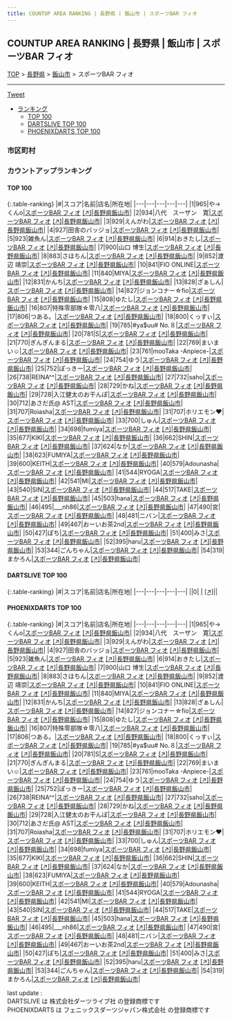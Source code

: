 ```yaml
---
title: COUNTUP AREA RANKING | 長野県 | 飯山市 | スポーツBAR フィオ
---
```

## COUNTUP AREA RANKING | 長野県 | 飯山市 | スポーツBAR フィオ

[TOP](/darts/rank/) > [長野県](/darts/rank/長野県/) > [飯山市](/darts/rank/長野県/飯山市/) > スポーツBAR フィオ

___

<a href="https://twitter.com/share?ref_src=twsrc%5Etfw" data-text="COUNTUP AREA RANKING | 長野県飯山市スポーツBAR フィオ" class="twitter-share-button" data-hashtags="DARTSLIVE,PHOENIXDARTS,darts,ダーツ" data-show-count="false">Tweet</a>

* [ランキング](#カウントアップランキング)
    * [TOP 100](#top-100)
    * [DARTSLIVE TOP 100](#dartslive-top-100)
    * [PHOENIXDARTS TOP 100](#phoenixdarts-top-100)

### 市区町村

<ul>

</ul>

### カウントアップランキング

#### TOP 100



{:.table-ranking}
|#|スコア|名前|店名|所在地|
|---|---|---|---|---|
|1|965|<span class="rank-name-pd">や→くんo</span>|<a href="/darts/rank/shops/80579.html">スポーツBAR フィオ</a> <a href="https://vs.phoenixdarts.com/jp/shop/shopDetailInfo/s_80579?s_seq=80579">[↗]</a>|<a href="/darts/rank/長野県/飯山市">長野県飯山市</a>|
|2|934|<span class="rank-name-pd">八代　スーザン　寛</span>|<a href="/darts/rank/shops/80579.html">スポーツBAR フィオ</a> <a href="https://vs.phoenixdarts.com/jp/shop/shopDetailInfo/s_80579?s_seq=80579">[↗]</a>|<a href="/darts/rank/長野県/飯山市">長野県飯山市</a>|
|3|929|<span class="rank-name-pd">えんがわ</span>|<a href="/darts/rank/shops/80579.html">スポーツBAR フィオ</a> <a href="https://vs.phoenixdarts.com/jp/shop/shopDetailInfo/s_80579?s_seq=80579">[↗]</a>|<a href="/darts/rank/長野県/飯山市">長野県飯山市</a>|
|4|927|<span class="rank-name-pd">田舎のバッジョ</span>|<a href="/darts/rank/shops/80579.html">スポーツBAR フィオ</a> <a href="https://vs.phoenixdarts.com/jp/shop/shopDetailInfo/s_80579?s_seq=80579">[↗]</a>|<a href="/darts/rank/長野県/飯山市">長野県飯山市</a>|
|5|923|<span class="rank-name-pd">雑魚ん</span>|<a href="/darts/rank/shops/80579.html">スポーツBAR フィオ</a> <a href="https://vs.phoenixdarts.com/jp/shop/shopDetailInfo/s_80579?s_seq=80579">[↗]</a>|<a href="/darts/rank/長野県/飯山市">長野県飯山市</a>|
|6|914|<span class="rank-name-pd">おきたし</span>|<a href="/darts/rank/shops/80579.html">スポーツBAR フィオ</a> <a href="https://vs.phoenixdarts.com/jp/shop/shopDetailInfo/s_80579?s_seq=80579">[↗]</a>|<a href="/darts/rank/長野県/飯山市">長野県飯山市</a>|
|7|900|<span class="rank-name-pd"><span class="pro-icon-pd"></span>山口 博生</span>|<a href="/darts/rank/shops/80579.html">スポーツBAR フィオ</a> <a href="https://vs.phoenixdarts.com/jp/shop/shopDetailInfo/s_80579?s_seq=80579">[↗]</a>|<a href="/darts/rank/長野県/飯山市">長野県飯山市</a>|
|8|883|<span class="rank-name-pd">さほちん</span>|<a href="/darts/rank/shops/80579.html">スポーツBAR フィオ</a> <a href="https://vs.phoenixdarts.com/jp/shop/shopDetailInfo/s_80579?s_seq=80579">[↗]</a>|<a href="/darts/rank/長野県/飯山市">長野県飯山市</a>|
|9|852|<span class="rank-name-pd"><span class="pro-icon-pd"></span>渡辺 靖崇</span>|<a href="/darts/rank/shops/80579.html">スポーツBAR フィオ</a> <a href="https://vs.phoenixdarts.com/jp/shop/shopDetailInfo/s_80579?s_seq=80579">[↗]</a>|<a href="/darts/rank/長野県/飯山市">長野県飯山市</a>|
|10|841|<span class="rank-name-pd">FIO ONLINE</span>|<a href="/darts/rank/shops/80579.html">スポーツBAR フィオ</a> <a href="https://vs.phoenixdarts.com/jp/shop/shopDetailInfo/s_80579?s_seq=80579">[↗]</a>|<a href="/darts/rank/長野県/飯山市">長野県飯山市</a>|
|11|840|<span class="rank-name-pd">MIYA</span>|<a href="/darts/rank/shops/80579.html">スポーツBAR フィオ</a> <a href="https://vs.phoenixdarts.com/jp/shop/shopDetailInfo/s_80579?s_seq=80579">[↗]</a>|<a href="/darts/rank/長野県/飯山市">長野県飯山市</a>|
|12|831|<span class="rank-name-pd">かんち</span>|<a href="/darts/rank/shops/80579.html">スポーツBAR フィオ</a> <a href="https://vs.phoenixdarts.com/jp/shop/shopDetailInfo/s_80579?s_seq=80579">[↗]</a>|<a href="/darts/rank/長野県/飯山市">長野県飯山市</a>|
|13|828|<span class="rank-name-pd">ざぁしん</span>|<a href="/darts/rank/shops/80579.html">スポーツBAR フィオ</a> <a href="https://vs.phoenixdarts.com/jp/shop/shopDetailInfo/s_80579?s_seq=80579">[↗]</a>|<a href="/darts/rank/長野県/飯山市">長野県飯山市</a>|
|14|827|<span class="rank-name-pd">ジョンコナー☆fio</span>|<a href="/darts/rank/shops/80579.html">スポーツBAR フィオ</a> <a href="https://vs.phoenixdarts.com/jp/shop/shopDetailInfo/s_80579?s_seq=80579">[↗]</a>|<a href="/darts/rank/長野県/飯山市">長野県飯山市</a>|
|15|808|<span class="rank-name-pd">ゆたし</span>|<a href="/darts/rank/shops/80579.html">スポーツBAR フィオ</a> <a href="https://vs.phoenixdarts.com/jp/shop/shopDetailInfo/s_80579?s_seq=80579">[↗]</a>|<a href="/darts/rank/長野県/飯山市">長野県飯山市</a>|
|16|807|<span class="rank-name-pd">特殊零部隊☆零八</span>|<a href="/darts/rank/shops/80579.html">スポーツBAR フィオ</a> <a href="https://vs.phoenixdarts.com/jp/shop/shopDetailInfo/s_80579?s_seq=80579">[↗]</a>|<a href="/darts/rank/長野県/飯山市">長野県飯山市</a>|
|17|806|<span class="rank-name-pd">つある。</span>|<a href="/darts/rank/shops/80579.html">スポーツBAR フィオ</a> <a href="https://vs.phoenixdarts.com/jp/shop/shopDetailInfo/s_80579?s_seq=80579">[↗]</a>|<a href="/darts/rank/長野県/飯山市">長野県飯山市</a>|
|18|800|<span class="rank-name-pd">くっすぃ</span>|<a href="/darts/rank/shops/80579.html">スポーツBAR フィオ</a> <a href="https://vs.phoenixdarts.com/jp/shop/shopDetailInfo/s_80579?s_seq=80579">[↗]</a>|<a href="/darts/rank/長野県/飯山市">長野県飯山市</a>|
|19|785|<span class="rank-name-pd">#ya$uu# No.８</span>|<a href="/darts/rank/shops/80579.html">スポーツBAR フィオ</a> <a href="https://vs.phoenixdarts.com/jp/shop/shopDetailInfo/s_80579?s_seq=80579">[↗]</a>|<a href="/darts/rank/長野県/飯山市">長野県飯山市</a>|
|20|781|<span class="rank-name-pd">S</span>|<a href="/darts/rank/shops/80579.html">スポーツBAR フィオ</a> <a href="https://vs.phoenixdarts.com/jp/shop/shopDetailInfo/s_80579?s_seq=80579">[↗]</a>|<a href="/darts/rank/長野県/飯山市">長野県飯山市</a>|
|21|770|<span class="rank-name-pd">ぎんぎんまる</span>|<a href="/darts/rank/shops/80579.html">スポーツBAR フィオ</a> <a href="https://vs.phoenixdarts.com/jp/shop/shopDetailInfo/s_80579?s_seq=80579">[↗]</a>|<a href="/darts/rank/長野県/飯山市">長野県飯山市</a>|
|22|769|<span class="rank-name-pd">まいまい☺︎</span>|<a href="/darts/rank/shops/80579.html">スポーツBAR フィオ</a> <a href="https://vs.phoenixdarts.com/jp/shop/shopDetailInfo/s_80579?s_seq=80579">[↗]</a>|<a href="/darts/rank/長野県/飯山市">長野県飯山市</a>|
|23|761|<span class="rank-name-pd">mooTaka -Anpiece-</span>|<a href="/darts/rank/shops/80579.html">スポーツBAR フィオ</a> <a href="https://vs.phoenixdarts.com/jp/shop/shopDetailInfo/s_80579?s_seq=80579">[↗]</a>|<a href="/darts/rank/長野県/飯山市">長野県飯山市</a>|
|24|754|<span class="rank-name-pd">ゆう</span>|<a href="/darts/rank/shops/80579.html">スポーツBAR フィオ</a> <a href="https://vs.phoenixdarts.com/jp/shop/shopDetailInfo/s_80579?s_seq=80579">[↗]</a>|<a href="/darts/rank/長野県/飯山市">長野県飯山市</a>|
|25|752|<span class="rank-name-pd">ぽっきー</span>|<a href="/darts/rank/shops/80579.html">スポーツBAR フィオ</a> <a href="https://vs.phoenixdarts.com/jp/shop/shopDetailInfo/s_80579?s_seq=80579">[↗]</a>|<a href="/darts/rank/長野県/飯山市">長野県飯山市</a>|
|26|738|<span class="rank-name-pd">REINA^^</span>|<a href="/darts/rank/shops/80579.html">スポーツBAR フィオ</a> <a href="https://vs.phoenixdarts.com/jp/shop/shopDetailInfo/s_80579?s_seq=80579">[↗]</a>|<a href="/darts/rank/長野県/飯山市">長野県飯山市</a>|
|27|732|<span class="rank-name-pd">saho</span>|<a href="/darts/rank/shops/80579.html">スポーツBAR フィオ</a> <a href="https://vs.phoenixdarts.com/jp/shop/shopDetailInfo/s_80579?s_seq=80579">[↗]</a>|<a href="/darts/rank/長野県/飯山市">長野県飯山市</a>|
|28|729|<span class="rank-name-pd">かね</span>|<a href="/darts/rank/shops/80579.html">スポーツBAR フィオ</a> <a href="https://vs.phoenixdarts.com/jp/shop/shopDetailInfo/s_80579?s_seq=80579">[↗]</a>|<a href="/darts/rank/長野県/飯山市">長野県飯山市</a>|
|29|728|<span class="rank-name-pd">入江健太のお干んぽ</span>|<a href="/darts/rank/shops/80579.html">スポーツBAR フィオ</a> <a href="https://vs.phoenixdarts.com/jp/shop/shopDetailInfo/s_80579?s_seq=80579">[↗]</a>|<a href="/darts/rank/長野県/飯山市">長野県飯山市</a>|
|30|712|<span class="rank-name-pd">あさだ氏@ AST</span>|<a href="/darts/rank/shops/80579.html">スポーツBAR フィオ</a> <a href="https://vs.phoenixdarts.com/jp/shop/shopDetailInfo/s_80579?s_seq=80579">[↗]</a>|<a href="/darts/rank/長野県/飯山市">長野県飯山市</a>|
|31|707|<span class="rank-name-pd">Roiasha</span>|<a href="/darts/rank/shops/80579.html">スポーツBAR フィオ</a> <a href="https://vs.phoenixdarts.com/jp/shop/shopDetailInfo/s_80579?s_seq=80579">[↗]</a>|<a href="/darts/rank/長野県/飯山市">長野県飯山市</a>|
|31|707|<span class="rank-name-pd">ホリエモン❤︎</span>|<a href="/darts/rank/shops/80579.html">スポーツBAR フィオ</a> <a href="https://vs.phoenixdarts.com/jp/shop/shopDetailInfo/s_80579?s_seq=80579">[↗]</a>|<a href="/darts/rank/長野県/飯山市">長野県飯山市</a>|
|33|700|<span class="rank-name-pd">しゅん</span>|<a href="/darts/rank/shops/80579.html">スポーツBAR フィオ</a> <a href="https://vs.phoenixdarts.com/jp/shop/shopDetailInfo/s_80579?s_seq=80579">[↗]</a>|<a href="/darts/rank/長野県/飯山市">長野県飯山市</a>|
|34|698|<span class="rank-name-pd">fumiya</span>|<a href="/darts/rank/shops/80579.html">スポーツBAR フィオ</a> <a href="https://vs.phoenixdarts.com/jp/shop/shopDetailInfo/s_80579?s_seq=80579">[↗]</a>|<a href="/darts/rank/長野県/飯山市">長野県飯山市</a>|
|35|677|<span class="rank-name-pd">KIKI</span>|<a href="/darts/rank/shops/80579.html">スポーツBAR フィオ</a> <a href="https://vs.phoenixdarts.com/jp/shop/shopDetailInfo/s_80579?s_seq=80579">[↗]</a>|<a href="/darts/rank/長野県/飯山市">長野県飯山市</a>|
|36|662|<span class="rank-name-pd">SHIN</span>|<a href="/darts/rank/shops/80579.html">スポーツBAR フィオ</a> <a href="https://vs.phoenixdarts.com/jp/shop/shopDetailInfo/s_80579?s_seq=80579">[↗]</a>|<a href="/darts/rank/長野県/飯山市">長野県飯山市</a>|
|37|624|<span class="rank-name-pd">なか</span>|<a href="/darts/rank/shops/80579.html">スポーツBAR フィオ</a> <a href="https://vs.phoenixdarts.com/jp/shop/shopDetailInfo/s_80579?s_seq=80579">[↗]</a>|<a href="/darts/rank/長野県/飯山市">長野県飯山市</a>|
|38|623|<span class="rank-name-pd">FUMIYA</span>|<a href="/darts/rank/shops/80579.html">スポーツBAR フィオ</a> <a href="https://vs.phoenixdarts.com/jp/shop/shopDetailInfo/s_80579?s_seq=80579">[↗]</a>|<a href="/darts/rank/長野県/飯山市">長野県飯山市</a>|
|39|600|<span class="rank-name-pd">KEITH</span>|<a href="/darts/rank/shops/80579.html">スポーツBAR フィオ</a> <a href="https://vs.phoenixdarts.com/jp/shop/shopDetailInfo/s_80579?s_seq=80579">[↗]</a>|<a href="/darts/rank/長野県/飯山市">長野県飯山市</a>|
|40|579|<span class="rank-name-pd">Adounasha</span>|<a href="/darts/rank/shops/80579.html">スポーツBAR フィオ</a> <a href="https://vs.phoenixdarts.com/jp/shop/shopDetailInfo/s_80579?s_seq=80579">[↗]</a>|<a href="/darts/rank/長野県/飯山市">長野県飯山市</a>|
|41|544|<span class="rank-name-pd">RYOGA</span>|<a href="/darts/rank/shops/80579.html">スポーツBAR フィオ</a> <a href="https://vs.phoenixdarts.com/jp/shop/shopDetailInfo/s_80579?s_seq=80579">[↗]</a>|<a href="/darts/rank/長野県/飯山市">長野県飯山市</a>|
|42|541|<span class="rank-name-pd">MI</span>|<a href="/darts/rank/shops/80579.html">スポーツBAR フィオ</a> <a href="https://vs.phoenixdarts.com/jp/shop/shopDetailInfo/s_80579?s_seq=80579">[↗]</a>|<a href="/darts/rank/長野県/飯山市">長野県飯山市</a>|
|43|540|<span class="rank-name-pd">SIN</span>|<a href="/darts/rank/shops/80579.html">スポーツBAR フィオ</a> <a href="https://vs.phoenixdarts.com/jp/shop/shopDetailInfo/s_80579?s_seq=80579">[↗]</a>|<a href="/darts/rank/長野県/飯山市">長野県飯山市</a>|
|44|517|<span class="rank-name-pd">TAKE</span>|<a href="/darts/rank/shops/80579.html">スポーツBAR フィオ</a> <a href="https://vs.phoenixdarts.com/jp/shop/shopDetailInfo/s_80579?s_seq=80579">[↗]</a>|<a href="/darts/rank/長野県/飯山市">長野県飯山市</a>|
|45|503|<span class="rank-name-pd">hana</span>|<a href="/darts/rank/shops/80579.html">スポーツBAR フィオ</a> <a href="https://vs.phoenixdarts.com/jp/shop/shopDetailInfo/s_80579?s_seq=80579">[↗]</a>|<a href="/darts/rank/長野県/飯山市">長野県飯山市</a>|
|46|495|<span class="rank-name-pd">___nh86</span>|<a href="/darts/rank/shops/80579.html">スポーツBAR フィオ</a> <a href="https://vs.phoenixdarts.com/jp/shop/shopDetailInfo/s_80579?s_seq=80579">[↗]</a>|<a href="/darts/rank/長野県/飯山市">長野県飯山市</a>|
|47|490|<span class="rank-name-pd">宮</span>|<a href="/darts/rank/shops/80579.html">スポーツBAR フィオ</a> <a href="https://vs.phoenixdarts.com/jp/shop/shopDetailInfo/s_80579?s_seq=80579">[↗]</a>|<a href="/darts/rank/長野県/飯山市">長野県飯山市</a>|
|48|481|<span class="rank-name-pd">ニバン</span>|<a href="/darts/rank/shops/80579.html">スポーツBAR フィオ</a> <a href="https://vs.phoenixdarts.com/jp/shop/shopDetailInfo/s_80579?s_seq=80579">[↗]</a>|<a href="/darts/rank/長野県/飯山市">長野県飯山市</a>|
|49|467|<span class="rank-name-pd">おーいお茶2nd</span>|<a href="/darts/rank/shops/80579.html">スポーツBAR フィオ</a> <a href="https://vs.phoenixdarts.com/jp/shop/shopDetailInfo/s_80579?s_seq=80579">[↗]</a>|<a href="/darts/rank/長野県/飯山市">長野県飯山市</a>|
|50|427|<span class="rank-name-pd">ぽち</span>|<a href="/darts/rank/shops/80579.html">スポーツBAR フィオ</a> <a href="https://vs.phoenixdarts.com/jp/shop/shopDetailInfo/s_80579?s_seq=80579">[↗]</a>|<a href="/darts/rank/長野県/飯山市">長野県飯山市</a>|
|51|400|<span class="rank-name-pd">みさ</span>|<a href="/darts/rank/shops/80579.html">スポーツBAR フィオ</a> <a href="https://vs.phoenixdarts.com/jp/shop/shopDetailInfo/s_80579?s_seq=80579">[↗]</a>|<a href="/darts/rank/長野県/飯山市">長野県飯山市</a>|
|52|395|<span class="rank-name-pd">haru</span>|<a href="/darts/rank/shops/80579.html">スポーツBAR フィオ</a> <a href="https://vs.phoenixdarts.com/jp/shop/shopDetailInfo/s_80579?s_seq=80579">[↗]</a>|<a href="/darts/rank/長野県/飯山市">長野県飯山市</a>|
|53|344|<span class="rank-name-pd">ごんちゃん</span>|<a href="/darts/rank/shops/80579.html">スポーツBAR フィオ</a> <a href="https://vs.phoenixdarts.com/jp/shop/shopDetailInfo/s_80579?s_seq=80579">[↗]</a>|<a href="/darts/rank/長野県/飯山市">長野県飯山市</a>|
|54|319|<span class="rank-name-pd">まかろん</span>|<a href="/darts/rank/shops/80579.html">スポーツBAR フィオ</a> <a href="https://vs.phoenixdarts.com/jp/shop/shopDetailInfo/s_80579?s_seq=80579">[↗]</a>|<a href="/darts/rank/長野県/飯山市">長野県飯山市</a>|


#### DARTSLIVE TOP 100



{:.table-ranking}
|#|スコア|名前|店名|所在地|
|---|---|---|---|---|
||0|<span class="rank-name-dl"> </span>|<a href="/darts/rank/shops/.html"></a> <a href="">[↗]</a>|<a href="/darts/rank//"></a>|


#### PHOENIXDARTS TOP 100



{:.table-ranking}
|#|スコア|名前|店名|所在地|
|---|---|---|---|---|
|1|965|<span class="rank-name-pd">や→くんo</span>|<a href="/darts/rank/shops/80579.html">スポーツBAR フィオ</a> <a href="https://vs.phoenixdarts.com/jp/shop/shopDetailInfo/s_80579?s_seq=80579">[↗]</a>|<a href="/darts/rank/長野県/飯山市">長野県飯山市</a>|
|2|934|<span class="rank-name-pd">八代　スーザン　寛</span>|<a href="/darts/rank/shops/80579.html">スポーツBAR フィオ</a> <a href="https://vs.phoenixdarts.com/jp/shop/shopDetailInfo/s_80579?s_seq=80579">[↗]</a>|<a href="/darts/rank/長野県/飯山市">長野県飯山市</a>|
|3|929|<span class="rank-name-pd">えんがわ</span>|<a href="/darts/rank/shops/80579.html">スポーツBAR フィオ</a> <a href="https://vs.phoenixdarts.com/jp/shop/shopDetailInfo/s_80579?s_seq=80579">[↗]</a>|<a href="/darts/rank/長野県/飯山市">長野県飯山市</a>|
|4|927|<span class="rank-name-pd">田舎のバッジョ</span>|<a href="/darts/rank/shops/80579.html">スポーツBAR フィオ</a> <a href="https://vs.phoenixdarts.com/jp/shop/shopDetailInfo/s_80579?s_seq=80579">[↗]</a>|<a href="/darts/rank/長野県/飯山市">長野県飯山市</a>|
|5|923|<span class="rank-name-pd">雑魚ん</span>|<a href="/darts/rank/shops/80579.html">スポーツBAR フィオ</a> <a href="https://vs.phoenixdarts.com/jp/shop/shopDetailInfo/s_80579?s_seq=80579">[↗]</a>|<a href="/darts/rank/長野県/飯山市">長野県飯山市</a>|
|6|914|<span class="rank-name-pd">おきたし</span>|<a href="/darts/rank/shops/80579.html">スポーツBAR フィオ</a> <a href="https://vs.phoenixdarts.com/jp/shop/shopDetailInfo/s_80579?s_seq=80579">[↗]</a>|<a href="/darts/rank/長野県/飯山市">長野県飯山市</a>|
|7|900|<span class="rank-name-pd"><span class="pro-icon-pd"></span>山口 博生</span>|<a href="/darts/rank/shops/80579.html">スポーツBAR フィオ</a> <a href="https://vs.phoenixdarts.com/jp/shop/shopDetailInfo/s_80579?s_seq=80579">[↗]</a>|<a href="/darts/rank/長野県/飯山市">長野県飯山市</a>|
|8|883|<span class="rank-name-pd">さほちん</span>|<a href="/darts/rank/shops/80579.html">スポーツBAR フィオ</a> <a href="https://vs.phoenixdarts.com/jp/shop/shopDetailInfo/s_80579?s_seq=80579">[↗]</a>|<a href="/darts/rank/長野県/飯山市">長野県飯山市</a>|
|9|852|<span class="rank-name-pd"><span class="pro-icon-pd"></span>渡辺 靖崇</span>|<a href="/darts/rank/shops/80579.html">スポーツBAR フィオ</a> <a href="https://vs.phoenixdarts.com/jp/shop/shopDetailInfo/s_80579?s_seq=80579">[↗]</a>|<a href="/darts/rank/長野県/飯山市">長野県飯山市</a>|
|10|841|<span class="rank-name-pd">FIO ONLINE</span>|<a href="/darts/rank/shops/80579.html">スポーツBAR フィオ</a> <a href="https://vs.phoenixdarts.com/jp/shop/shopDetailInfo/s_80579?s_seq=80579">[↗]</a>|<a href="/darts/rank/長野県/飯山市">長野県飯山市</a>|
|11|840|<span class="rank-name-pd">MIYA</span>|<a href="/darts/rank/shops/80579.html">スポーツBAR フィオ</a> <a href="https://vs.phoenixdarts.com/jp/shop/shopDetailInfo/s_80579?s_seq=80579">[↗]</a>|<a href="/darts/rank/長野県/飯山市">長野県飯山市</a>|
|12|831|<span class="rank-name-pd">かんち</span>|<a href="/darts/rank/shops/80579.html">スポーツBAR フィオ</a> <a href="https://vs.phoenixdarts.com/jp/shop/shopDetailInfo/s_80579?s_seq=80579">[↗]</a>|<a href="/darts/rank/長野県/飯山市">長野県飯山市</a>|
|13|828|<span class="rank-name-pd">ざぁしん</span>|<a href="/darts/rank/shops/80579.html">スポーツBAR フィオ</a> <a href="https://vs.phoenixdarts.com/jp/shop/shopDetailInfo/s_80579?s_seq=80579">[↗]</a>|<a href="/darts/rank/長野県/飯山市">長野県飯山市</a>|
|14|827|<span class="rank-name-pd">ジョンコナー☆fio</span>|<a href="/darts/rank/shops/80579.html">スポーツBAR フィオ</a> <a href="https://vs.phoenixdarts.com/jp/shop/shopDetailInfo/s_80579?s_seq=80579">[↗]</a>|<a href="/darts/rank/長野県/飯山市">長野県飯山市</a>|
|15|808|<span class="rank-name-pd">ゆたし</span>|<a href="/darts/rank/shops/80579.html">スポーツBAR フィオ</a> <a href="https://vs.phoenixdarts.com/jp/shop/shopDetailInfo/s_80579?s_seq=80579">[↗]</a>|<a href="/darts/rank/長野県/飯山市">長野県飯山市</a>|
|16|807|<span class="rank-name-pd">特殊零部隊☆零八</span>|<a href="/darts/rank/shops/80579.html">スポーツBAR フィオ</a> <a href="https://vs.phoenixdarts.com/jp/shop/shopDetailInfo/s_80579?s_seq=80579">[↗]</a>|<a href="/darts/rank/長野県/飯山市">長野県飯山市</a>|
|17|806|<span class="rank-name-pd">つある。</span>|<a href="/darts/rank/shops/80579.html">スポーツBAR フィオ</a> <a href="https://vs.phoenixdarts.com/jp/shop/shopDetailInfo/s_80579?s_seq=80579">[↗]</a>|<a href="/darts/rank/長野県/飯山市">長野県飯山市</a>|
|18|800|<span class="rank-name-pd">くっすぃ</span>|<a href="/darts/rank/shops/80579.html">スポーツBAR フィオ</a> <a href="https://vs.phoenixdarts.com/jp/shop/shopDetailInfo/s_80579?s_seq=80579">[↗]</a>|<a href="/darts/rank/長野県/飯山市">長野県飯山市</a>|
|19|785|<span class="rank-name-pd">#ya$uu# No.８</span>|<a href="/darts/rank/shops/80579.html">スポーツBAR フィオ</a> <a href="https://vs.phoenixdarts.com/jp/shop/shopDetailInfo/s_80579?s_seq=80579">[↗]</a>|<a href="/darts/rank/長野県/飯山市">長野県飯山市</a>|
|20|781|<span class="rank-name-pd">S</span>|<a href="/darts/rank/shops/80579.html">スポーツBAR フィオ</a> <a href="https://vs.phoenixdarts.com/jp/shop/shopDetailInfo/s_80579?s_seq=80579">[↗]</a>|<a href="/darts/rank/長野県/飯山市">長野県飯山市</a>|
|21|770|<span class="rank-name-pd">ぎんぎんまる</span>|<a href="/darts/rank/shops/80579.html">スポーツBAR フィオ</a> <a href="https://vs.phoenixdarts.com/jp/shop/shopDetailInfo/s_80579?s_seq=80579">[↗]</a>|<a href="/darts/rank/長野県/飯山市">長野県飯山市</a>|
|22|769|<span class="rank-name-pd">まいまい☺︎</span>|<a href="/darts/rank/shops/80579.html">スポーツBAR フィオ</a> <a href="https://vs.phoenixdarts.com/jp/shop/shopDetailInfo/s_80579?s_seq=80579">[↗]</a>|<a href="/darts/rank/長野県/飯山市">長野県飯山市</a>|
|23|761|<span class="rank-name-pd">mooTaka -Anpiece-</span>|<a href="/darts/rank/shops/80579.html">スポーツBAR フィオ</a> <a href="https://vs.phoenixdarts.com/jp/shop/shopDetailInfo/s_80579?s_seq=80579">[↗]</a>|<a href="/darts/rank/長野県/飯山市">長野県飯山市</a>|
|24|754|<span class="rank-name-pd">ゆう</span>|<a href="/darts/rank/shops/80579.html">スポーツBAR フィオ</a> <a href="https://vs.phoenixdarts.com/jp/shop/shopDetailInfo/s_80579?s_seq=80579">[↗]</a>|<a href="/darts/rank/長野県/飯山市">長野県飯山市</a>|
|25|752|<span class="rank-name-pd">ぽっきー</span>|<a href="/darts/rank/shops/80579.html">スポーツBAR フィオ</a> <a href="https://vs.phoenixdarts.com/jp/shop/shopDetailInfo/s_80579?s_seq=80579">[↗]</a>|<a href="/darts/rank/長野県/飯山市">長野県飯山市</a>|
|26|738|<span class="rank-name-pd">REINA^^</span>|<a href="/darts/rank/shops/80579.html">スポーツBAR フィオ</a> <a href="https://vs.phoenixdarts.com/jp/shop/shopDetailInfo/s_80579?s_seq=80579">[↗]</a>|<a href="/darts/rank/長野県/飯山市">長野県飯山市</a>|
|27|732|<span class="rank-name-pd">saho</span>|<a href="/darts/rank/shops/80579.html">スポーツBAR フィオ</a> <a href="https://vs.phoenixdarts.com/jp/shop/shopDetailInfo/s_80579?s_seq=80579">[↗]</a>|<a href="/darts/rank/長野県/飯山市">長野県飯山市</a>|
|28|729|<span class="rank-name-pd">かね</span>|<a href="/darts/rank/shops/80579.html">スポーツBAR フィオ</a> <a href="https://vs.phoenixdarts.com/jp/shop/shopDetailInfo/s_80579?s_seq=80579">[↗]</a>|<a href="/darts/rank/長野県/飯山市">長野県飯山市</a>|
|29|728|<span class="rank-name-pd">入江健太のお干んぽ</span>|<a href="/darts/rank/shops/80579.html">スポーツBAR フィオ</a> <a href="https://vs.phoenixdarts.com/jp/shop/shopDetailInfo/s_80579?s_seq=80579">[↗]</a>|<a href="/darts/rank/長野県/飯山市">長野県飯山市</a>|
|30|712|<span class="rank-name-pd">あさだ氏@ AST</span>|<a href="/darts/rank/shops/80579.html">スポーツBAR フィオ</a> <a href="https://vs.phoenixdarts.com/jp/shop/shopDetailInfo/s_80579?s_seq=80579">[↗]</a>|<a href="/darts/rank/長野県/飯山市">長野県飯山市</a>|
|31|707|<span class="rank-name-pd">Roiasha</span>|<a href="/darts/rank/shops/80579.html">スポーツBAR フィオ</a> <a href="https://vs.phoenixdarts.com/jp/shop/shopDetailInfo/s_80579?s_seq=80579">[↗]</a>|<a href="/darts/rank/長野県/飯山市">長野県飯山市</a>|
|31|707|<span class="rank-name-pd">ホリエモン❤︎</span>|<a href="/darts/rank/shops/80579.html">スポーツBAR フィオ</a> <a href="https://vs.phoenixdarts.com/jp/shop/shopDetailInfo/s_80579?s_seq=80579">[↗]</a>|<a href="/darts/rank/長野県/飯山市">長野県飯山市</a>|
|33|700|<span class="rank-name-pd">しゅん</span>|<a href="/darts/rank/shops/80579.html">スポーツBAR フィオ</a> <a href="https://vs.phoenixdarts.com/jp/shop/shopDetailInfo/s_80579?s_seq=80579">[↗]</a>|<a href="/darts/rank/長野県/飯山市">長野県飯山市</a>|
|34|698|<span class="rank-name-pd">fumiya</span>|<a href="/darts/rank/shops/80579.html">スポーツBAR フィオ</a> <a href="https://vs.phoenixdarts.com/jp/shop/shopDetailInfo/s_80579?s_seq=80579">[↗]</a>|<a href="/darts/rank/長野県/飯山市">長野県飯山市</a>|
|35|677|<span class="rank-name-pd">KIKI</span>|<a href="/darts/rank/shops/80579.html">スポーツBAR フィオ</a> <a href="https://vs.phoenixdarts.com/jp/shop/shopDetailInfo/s_80579?s_seq=80579">[↗]</a>|<a href="/darts/rank/長野県/飯山市">長野県飯山市</a>|
|36|662|<span class="rank-name-pd">SHIN</span>|<a href="/darts/rank/shops/80579.html">スポーツBAR フィオ</a> <a href="https://vs.phoenixdarts.com/jp/shop/shopDetailInfo/s_80579?s_seq=80579">[↗]</a>|<a href="/darts/rank/長野県/飯山市">長野県飯山市</a>|
|37|624|<span class="rank-name-pd">なか</span>|<a href="/darts/rank/shops/80579.html">スポーツBAR フィオ</a> <a href="https://vs.phoenixdarts.com/jp/shop/shopDetailInfo/s_80579?s_seq=80579">[↗]</a>|<a href="/darts/rank/長野県/飯山市">長野県飯山市</a>|
|38|623|<span class="rank-name-pd">FUMIYA</span>|<a href="/darts/rank/shops/80579.html">スポーツBAR フィオ</a> <a href="https://vs.phoenixdarts.com/jp/shop/shopDetailInfo/s_80579?s_seq=80579">[↗]</a>|<a href="/darts/rank/長野県/飯山市">長野県飯山市</a>|
|39|600|<span class="rank-name-pd">KEITH</span>|<a href="/darts/rank/shops/80579.html">スポーツBAR フィオ</a> <a href="https://vs.phoenixdarts.com/jp/shop/shopDetailInfo/s_80579?s_seq=80579">[↗]</a>|<a href="/darts/rank/長野県/飯山市">長野県飯山市</a>|
|40|579|<span class="rank-name-pd">Adounasha</span>|<a href="/darts/rank/shops/80579.html">スポーツBAR フィオ</a> <a href="https://vs.phoenixdarts.com/jp/shop/shopDetailInfo/s_80579?s_seq=80579">[↗]</a>|<a href="/darts/rank/長野県/飯山市">長野県飯山市</a>|
|41|544|<span class="rank-name-pd">RYOGA</span>|<a href="/darts/rank/shops/80579.html">スポーツBAR フィオ</a> <a href="https://vs.phoenixdarts.com/jp/shop/shopDetailInfo/s_80579?s_seq=80579">[↗]</a>|<a href="/darts/rank/長野県/飯山市">長野県飯山市</a>|
|42|541|<span class="rank-name-pd">MI</span>|<a href="/darts/rank/shops/80579.html">スポーツBAR フィオ</a> <a href="https://vs.phoenixdarts.com/jp/shop/shopDetailInfo/s_80579?s_seq=80579">[↗]</a>|<a href="/darts/rank/長野県/飯山市">長野県飯山市</a>|
|43|540|<span class="rank-name-pd">SIN</span>|<a href="/darts/rank/shops/80579.html">スポーツBAR フィオ</a> <a href="https://vs.phoenixdarts.com/jp/shop/shopDetailInfo/s_80579?s_seq=80579">[↗]</a>|<a href="/darts/rank/長野県/飯山市">長野県飯山市</a>|
|44|517|<span class="rank-name-pd">TAKE</span>|<a href="/darts/rank/shops/80579.html">スポーツBAR フィオ</a> <a href="https://vs.phoenixdarts.com/jp/shop/shopDetailInfo/s_80579?s_seq=80579">[↗]</a>|<a href="/darts/rank/長野県/飯山市">長野県飯山市</a>|
|45|503|<span class="rank-name-pd">hana</span>|<a href="/darts/rank/shops/80579.html">スポーツBAR フィオ</a> <a href="https://vs.phoenixdarts.com/jp/shop/shopDetailInfo/s_80579?s_seq=80579">[↗]</a>|<a href="/darts/rank/長野県/飯山市">長野県飯山市</a>|
|46|495|<span class="rank-name-pd">___nh86</span>|<a href="/darts/rank/shops/80579.html">スポーツBAR フィオ</a> <a href="https://vs.phoenixdarts.com/jp/shop/shopDetailInfo/s_80579?s_seq=80579">[↗]</a>|<a href="/darts/rank/長野県/飯山市">長野県飯山市</a>|
|47|490|<span class="rank-name-pd">宮</span>|<a href="/darts/rank/shops/80579.html">スポーツBAR フィオ</a> <a href="https://vs.phoenixdarts.com/jp/shop/shopDetailInfo/s_80579?s_seq=80579">[↗]</a>|<a href="/darts/rank/長野県/飯山市">長野県飯山市</a>|
|48|481|<span class="rank-name-pd">ニバン</span>|<a href="/darts/rank/shops/80579.html">スポーツBAR フィオ</a> <a href="https://vs.phoenixdarts.com/jp/shop/shopDetailInfo/s_80579?s_seq=80579">[↗]</a>|<a href="/darts/rank/長野県/飯山市">長野県飯山市</a>|
|49|467|<span class="rank-name-pd">おーいお茶2nd</span>|<a href="/darts/rank/shops/80579.html">スポーツBAR フィオ</a> <a href="https://vs.phoenixdarts.com/jp/shop/shopDetailInfo/s_80579?s_seq=80579">[↗]</a>|<a href="/darts/rank/長野県/飯山市">長野県飯山市</a>|
|50|427|<span class="rank-name-pd">ぽち</span>|<a href="/darts/rank/shops/80579.html">スポーツBAR フィオ</a> <a href="https://vs.phoenixdarts.com/jp/shop/shopDetailInfo/s_80579?s_seq=80579">[↗]</a>|<a href="/darts/rank/長野県/飯山市">長野県飯山市</a>|
|51|400|<span class="rank-name-pd">みさ</span>|<a href="/darts/rank/shops/80579.html">スポーツBAR フィオ</a> <a href="https://vs.phoenixdarts.com/jp/shop/shopDetailInfo/s_80579?s_seq=80579">[↗]</a>|<a href="/darts/rank/長野県/飯山市">長野県飯山市</a>|
|52|395|<span class="rank-name-pd">haru</span>|<a href="/darts/rank/shops/80579.html">スポーツBAR フィオ</a> <a href="https://vs.phoenixdarts.com/jp/shop/shopDetailInfo/s_80579?s_seq=80579">[↗]</a>|<a href="/darts/rank/長野県/飯山市">長野県飯山市</a>|
|53|344|<span class="rank-name-pd">ごんちゃん</span>|<a href="/darts/rank/shops/80579.html">スポーツBAR フィオ</a> <a href="https://vs.phoenixdarts.com/jp/shop/shopDetailInfo/s_80579?s_seq=80579">[↗]</a>|<a href="/darts/rank/長野県/飯山市">長野県飯山市</a>|
|54|319|<span class="rank-name-pd">まかろん</span>|<a href="/darts/rank/shops/80579.html">スポーツBAR フィオ</a> <a href="https://vs.phoenixdarts.com/jp/shop/shopDetailInfo/s_80579?s_seq=80579">[↗]</a>|<a href="/darts/rank/長野県/飯山市">長野県飯山市</a>|


<div class="footer border-top border-gray-light mt-5 pt-3 text-right text-gray">
    last update : <span style="font-weight: italic" id="foot_last_modified"></span><br />
    DARTSLIVE は 株式会社ダーツライブ社 の登録商標です<br />
    PHOENIXDARTS は フェニックスダーツジャパン株式会社 の登録商標です<br />
</div>

<script src="https://cdnjs.cloudflare.com/ajax/libs/jquery.tablesorter/2.31.3/js/jquery.tablesorter.min.js" integrity="sha512-qzgd5cYSZcosqpzpn7zF2ZId8f/8CHmFKZ8j7mU4OUXTNRd5g+ZHBPsgKEwoqxCtdQvExE5LprwwPAgoicguNg==" crossorigin="anonymous" referrerpolicy="no-referrer"></script>
<link rel="stylesheet" href="https://cdnjs.cloudflare.com/ajax/libs/jquery.tablesorter/2.31.3/css/theme.default.min.css" integrity="sha512-wghhOJkjQX0Lh3NSWvNKeZ0ZpNn+SPVXX1Qyc9OCaogADktxrBiBdKGDoqVUOyhStvMBmJQ8ZdMHiR3wuEq8+w==" crossorigin="anonymous" referrerpolicy="no-referrer" />
<script>
$(function() {
    $(".table-ranking").tablesorter({sortList:[[0, 0]]});
    $("#foot_last_modified").text(formatDate(new Date(document.lastModified), 'yyyy-MM-dd HH:mm:ss'));
});
</script>

<script async src="https://platform.twitter.com/widgets.js" charset="utf-8"></script>
